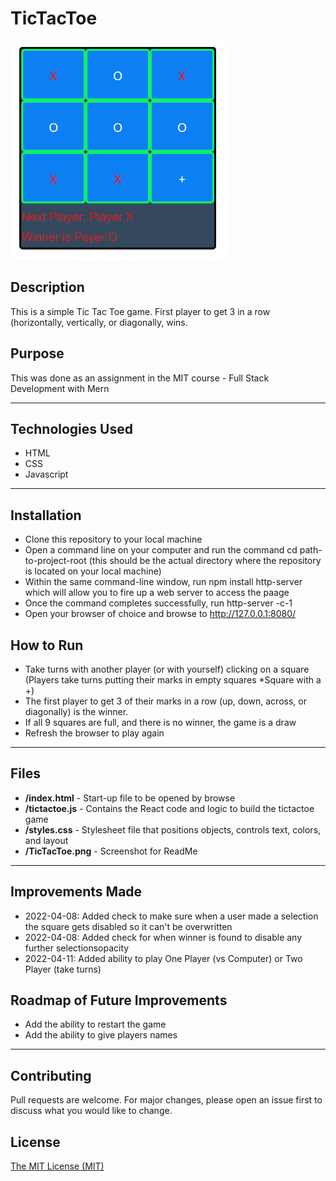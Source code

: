 # TicTacToe
<img src="./TicTacToe.PNG" height="350px" width="350px"/>

## Description 
This is a simple Tic Tac Toe game. First player to get 3 in a row (horizontally, vertically, or diagonally, wins.

## Purpose 
This was done as an assignment in the MIT course - Full Stack Development with Mern

---------

## Technologies Used 
- HTML
- CSS
- Javascript

---------

## Installation 
- Clone this repository to your local machine
- Open a command line on your computer and run the command cd path-to-project-root (this should be the actual directory where the repository is located on your local machine)
- Within the same command-line window, run npm install http-server which will allow you to fire up a web server to access the paage
- Once the command completes successfully, run http-server -c-1
- Open your browser of choice and browse to http://127.0.0.1:8080/

## How to Run 
- Take turns with another player (or with yourself) clicking on a square (Players take turns putting their marks in empty squares *Square with a +)
- The first player to get 3 of their marks in a row (up, down, across, or diagonally) is the winner.
- If all 9 squares are full, and there is no winner, the game is a draw
- Refresh the browser to play again

---------

## Files 
- **/index.html** - Start-up file to be opened by browse 
- **/tictactoe.js** - Contains the React code and logic to build the tictactoe game
- **/styles.css** - Stylesheet file that positions objects, controls text, colors, and layout
- **/TicTacToe.png** - Screenshot for ReadMe

---------

## Improvements Made
- 2022-04-08: Added check to make sure when a user made a selection the square gets disabled so it can't be overwritten
- 2022-04-08: Added check for when winner is found to disable any further selectionsopacity
- 2022-04-11: Added ability to play One Player (vs Computer) or Two Player (take turns)

## Roadmap of Future Improvements
- Add the ability to restart the game
- Add the ability to give players names

---------

## Contributing 
Pull requests are welcome. For major changes, please open an issue first to discuss what you would like to change.

## License
[The MIT License (MIT)](https://github.com/slumpbuster/Formik/blob/main/LICENSE)
